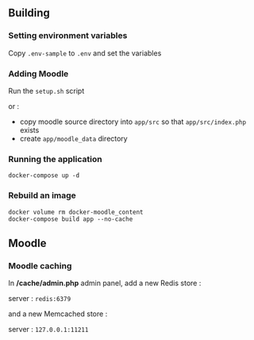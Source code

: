 ## Building

### Setting environment variables
Copy `.env-sample` to `.env` and set the variables

### Adding Moodle
Run the `setup.sh` script

or :

- copy moodle source directory into `app/src` so that `app/src/index.php` exists
- create `app/moodle_data` directory


### Running the application
`docker-compose up -d`

### Rebuild an image
```
docker volume rm docker-moodle_content
docker-compose build app --no-cache
```


## Moodle

### Moodle caching

In **/cache/admin.php** admin panel, add a new Redis store :

server : `redis:6379`

and a new Memcached store : 

server : `127.0.0.1:11211`
